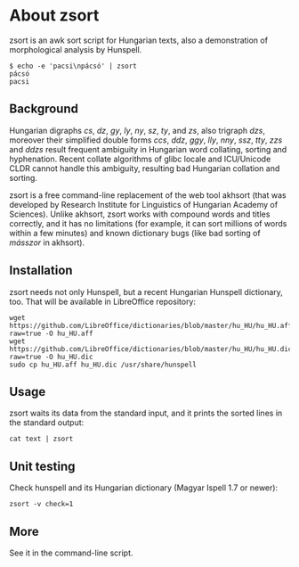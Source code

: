# About zsort

zsort is an awk sort script for Hungarian texts, also a
demonstration of morphological analysis by Hunspell.

```
$ echo -e 'pacsi\npácsó' | zsort
pácsó
pacsi
```

## Background

Hungarian digraphs *cs*, *dz*, *gy*, *ly*, *ny*, *sz*, *ty*,
and *zs*, also trigraph *dzs*, moreover their simplified
double forms *ccs*, *ddz*, *ggy*, *lly*, *nny*, *ssz*, *tty*,
*zzs* and *ddzs* result frequent ambiguity in Hungarian word
collating, sorting and hyphenation. Recent collate algorithms
of glibc locale and ICU/Unicode CLDR cannot handle this
ambiguity, resulting bad Hungarian collation and sorting.

zsort is a free command-line replacement of the web tool akhsort
(that was developed by Research Institute for Linguistics of
Hungarian Academy of Sciences). Unlike akhsort, zsort works
with compound words and titles correctly, and it has no limitations
(for example, it can sort millions of words within a few minutes)
and known dictionary bugs (like bad sorting of *másszor* in akhsort).

## Installation

zsort needs not only Hunspell, but a recent Hungarian Hunspell
dictionary, too. That will be available in LibreOffice repository:

```
wget https://github.com/LibreOffice/dictionaries/blob/master/hu_HU/hu_HU.aff?raw=true -O hu_HU.aff
wget https://github.com/LibreOffice/dictionaries/blob/master/hu_HU/hu_HU.dic?raw=true -O hu_HU.dic
sudo cp hu_HU.aff hu_HU.dic /usr/share/hunspell
```

## Usage

zsort waits its data from the standard input, and it prints the
sorted lines in the standard output:

```
cat text | zsort
```

## Unit testing

Check hunspell and its Hungarian dictionary (Magyar Ispell 1.7 or newer):

```
zsort -v check=1
```

## More

See it in the command-line script.
